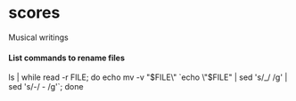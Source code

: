 # scores
Musical writings

#### List commands to rename files
ls | while read -r FILE; do echo mv -v \"$FILE\" `echo \"$FILE\" | sed 's/_/ /g' | sed 's/-/ - /g'`; done

